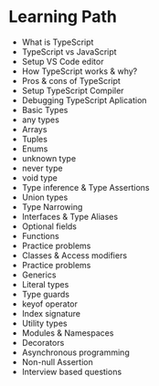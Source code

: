 # Learning Path

- What is TypeScript
- TypeScript vs JavaScript
- Setup VS Code editor
- How TypeScript works & why?
- Pros & cons of TypeScript
- Setup TypeScript Compiler
- Debugging TypeScript Aplication
- Basic Types
- any types
- Arrays
- Tuples
- Enums
- unknown type
- never type
- void type
- Type inference & Type Assertions
- Union types
- Type Narrowing
- Interfaces & Type Aliases
- Optional fields
- Functions
- Practice problems
- Classes & Access modifiers
- Practice problems
- Generics
- Literal types
- Type guards
- keyof operator
- Index signature
- Utility types
- Modules & Namespaces
- Decorators
- Asynchronous programming
- Non-null Assertion
- Interview based questions
